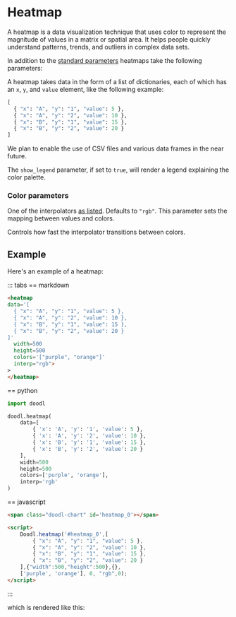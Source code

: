 # Heatmap

A heatmap is a data visualization technique that uses color to
represent the magnitude of values in a matrix or spatial area. It
helps people quickly understand patterns, trends, and outliers in
complex data sets.

<Parameters>

In addition to the [standard parameters](/charts/#standard-parameters)
heatmaps take the following parameters:

<Parameter name="data" type="list of dicts">
<div>

A heatmap takes data in the form of a list of dictionaries,
each of which has an `x`, `y`, and `value` element, like the
following example:

~~~python
[
  { "x": "A", "y": "1", "value": 5 },
  { "x": "A", "y": "2", "value": 10 },
  { "x": "B", "y": "1", "value": 15 },
  { "x": "B", "y": "2", "value": 20 }
]
~~~

We plan to enable the use of CSV files and various data frames
in the near future.

</div>
</Parameter>
<Parameter name="show_legend" type="Boolean">

The `show_legend` parameter, if set to `true`, will render a legend
explaining the color palette.

</Parameter>

### Color parameters

<Parameter name="interp" type="String">

One of the interpolators [as listed](/color#color-maps). Defaults to
`"rgb"`. This parameter sets the mapping between values and colors.

</Parameter>
  <Parameter name="gamma" type="Number (0.0 to 1.0)">

Controls how fast the interpolator transitions between colors.

  </Parameter>
</Parameters>

## Example

Here's an example of a heatmap:

::: tabs
== markdown
```html
<heatmap
data='[
  { "x": "A", "y": "1", "value": 5 },
  { "x": "A", "y": "2", "value": 10 },
  { "x": "B", "y": "1", "value": 15 },
  { "x": "B", "y": "2", "value": 20 }
]'
  width=500
  height=500
  colors='["purple", "orange"]'
  interp="rgb">
>
</heatmap>
```
== python
```python
import doodl

doodl.heatmap(
    data=[
        { 'x': 'A', 'y': '1', 'value': 5 },
        { 'x': 'A', 'y': '2', 'value': 10 },
        { 'x': 'B', 'y': '1', 'value': 15 },
        { 'x': 'B', 'y': '2', 'value': 20 }
    ],
    width=500
    height=500
    colors=['purple', 'orange'],
    interp='rgb'
)
```
== javascript
```html
<span class="doodl-chart" id='heatmap_0'></span>

<script>
    Doodl.heatmap('#heatmap_0',[
        { "x": "A", "y": "1", "value": 5 },
        { "x": "A", "y": "2", "value": 10 },
        { "x": "B", "y": "1", "value": 15 },
        { "x": "B", "y": "2", "value": 20 }
    ],{"width":500,"height":500},{},
    ['purple', 'orange'], 0, "rgb",0);
</script>
```
:::

which is rendered like this:

<span class="doodl-chart" id='heatmap_0'></span>

<script>
 setTimeout(() => {
  Promise.resolve().then(() => {
    Doodl.heatmap('#heatmap_0',[
        { "x": "A", "y": "1", "value": 5 },
        { "x": "A", "y": "2", "value": 10 },
        { "x": "B", "y": "1", "value": 15 },
        { "x": "B", "y": "2", "value": 20 }
    ],{"width":500,"height":500},{},['purple', 'orange'], 0, "rgb",0);
})}, 1000)
</script>
